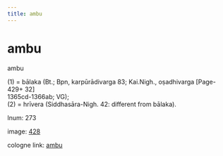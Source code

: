 ```yaml
---
title: ambu
---
```


# ambu

ambu  <div n="P" />(1) = bālaka (Bt.; Bpn, karpūrādivarga 83; Kai.Nigh., oṣadhivarga [Page-429+ 32] <div n="lb" />1365cd-1366ab; VG); <div n="P" />(2) = hrīvera (Siddhasāra-Nigh. 42: different from bālaka).

lnum: 273

image: [428](https://www.sanskrit-lexicon.uni-koeln.de/scans/csl-apidev/servepdf.php?dict=snp&page=428)

cologne link: [ambu](https://sanskrit-lexicon.uni-koeln.de/scans/csl-apidev/getword.php?dict=snp&key=ambu)


